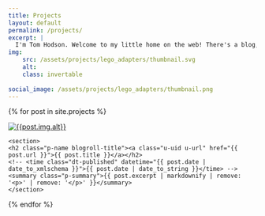 ```yaml
---
title: Projects
layout: default
permalink: /projects/
excerpt: |
  I'm Tom Hodson. Welcome to my little home on the web! There's a blog, a cv and some projects to look at.
img:
    src: /assets/projects/lego_adapters/thumbnail.svg
    alt: 
    class: invertable
    
social_image: /assets/projects/lego_adapters/thumbnail.png
---
```

{% for post in site.projects %}
<article class="h-entry project">
    <a class="u-uid u-url photo" href="{{ post.url }}">
    <img class="u-photo {{post.img.class}}" src = "{{post.img.src}}" alt="{{post.img.alt}}">
    </a>

    <section>
    <h2 class="p-name blogroll-title"><a class="u-uid u-url" href="{{ post.url }}">{{ post.title }}</a></h2>
    <!-- <time class="dt-published" datetime="{{ post.date | date_to_xmlschema }}">{{ post.date | date_to_string }}</time> -->
    <summary class="p-summary">{{ post.excerpt | markdownify | remove: '<p>' | remove: '</p>' }}</summary>
    </section>
</article>
{% endfor %}